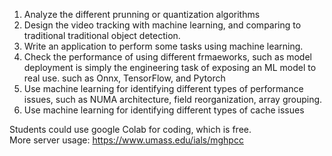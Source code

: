 1. Analyze the different prunning or quantization algorithms
2. Design the video tracking with machine learning, and comparing to traditional traditional object detection. 
3. Write an application to perform some tasks using machine learning. 
4. Check the performance of using different frmaeworks, such as model deployment is simply the engineering task of exposing an ML model to real use.
such as Onnx, TensorFlow, and Pytorch
5. Use machine learning for identifying different types of performance issues, such as NUMA architecture, field reorganization, array grouping. 
6. Use machine learning for identifying different types of cache issues


Students could use google Colab for coding, which is free.  
More server usage: https://www.umass.edu/ials/mghpcc

